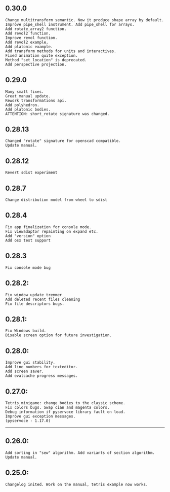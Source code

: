 ## 0.30.0
	Change multitransform semantic. Now it produce shape array by default.
	Improve pipe_shell instrument. Add pipe_shell for arrays.
	Add rotate_array2 function.
	Add revol2 function.
	Improve revol function.
	Add revol2 example.
	Add platonic example.
	Add transform methods for units and interactives. 
	Fixed animation quite exception.
	Method "set_location" is deprecated.
	Add perspective projection.

## 0.29.0
	Many small fixes.
	Great manual update.
	Rework transformations api.
	Add polyhedron.	
	Add platonic bodies.
	ATTENTION: short_rotate signature was changed.

## 0.28.13
	Changed "rotate" signature for openscad compatible.
	Update manual.

## 0.28.12
	Revert sdist experiment

## 0.28.7
	Change distribution model from wheel to sdist

## 0.28.4
	Fix app finalization for console mode.
	Fix viewadaptor repainting on expand etc.
	Add "version" option
	Add osx test support 

## 0.28.3
	Fix console mode bug

## 0.28.2:
	Fix window update tremmer
	Add deleted recent files cleaning
	Fix file descriptors bugs.

## 0.28.1:
	Fix Windows build.
	Disable screen option for future investigation.

## 0.28.0:
	Improve gui stability.
	Add line numbers for texteditor.
	Add screen saver.
	Add evalcache progress messages. 

## 0.27.0:
	Tetris minigame: change bodies to the classic scheme. 
	Fix colors bugs. Swap cian and magenta colors.
	Debug information if pyservoce library fault on load.
	Improve gui exception messages.
	(pyservoce - 1.17.0)

-------------------------------------------------------------------
## 0.26.0: 
	Add sorting in "sew" algorithm. Add variants of section algorithm. Update manual. 

## 0.25.0: 
	Changelog inited. Work on the manual, tetris example now works. 

